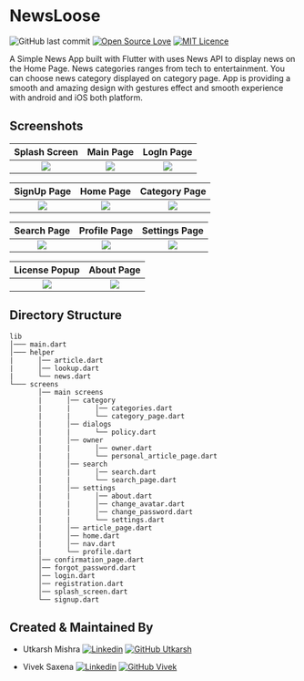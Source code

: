 # NewsLoose

![GitHub last commit](https://img.shields.io/github/last-commit/utkarsh0702/News-Loose) [![Open Source Love](https://badges.frapsoft.com/os/v2/open-source.png?v=103)](https://github.com/utkarsh0702/News-Loose) [![MIT Licence](https://badges.frapsoft.com/os/mit/mit.png?v=103)](https://opensource.org/licenses/mit-license.php)

A Simple News App built with Flutter with uses News API to display news on the Home Page. News categories ranges from tech to entertainment. You can choose news category displayed on category page. App is providing a smooth and amazing design with gestures effect and smooth experience with android and iOS both platform.

## Screenshots

  Splash Screen            |   Main Page                |    LogIn Page
:-------------------------:|:-------------------------: |:-------------------------:
![](https://github.com/utkarsh0702/NewsLoose/blob/master/screenshots/splash%20screen.png)|![](https://github.com/utkarsh0702/NewsLoose/blob/master/screenshots/reg.png) |![](https://github.com/utkarsh0702/NewsLoose/blob/master/screenshots/login.png)

  SignUp Page              |   Home Page                |    Category Page
:-------------------------:|:-------------------------: |:-------------------------:
![](https://github.com/utkarsh0702/NewsLoose/blob/master/screenshots/signup.png)|![](https://github.com/utkarsh0702/NewsLoose/blob/master/screenshots/home.png) |![](https://github.com/utkarsh0702/NewsLoose/blob/master/screenshots/category.png)

  Search Page              |  Profile Page              |    Settings Page
:-------------------------:|:-------------------------: |:-------------------------:
![](https://github.com/utkarsh0702/NewsLoose/blob/master/screenshots/search.png)|![](https://github.com/utkarsh0702/NewsLoose/blob/master/screenshots/profile.png) |![](https://github.com/utkarsh0702/NewsLoose/blob/master/screenshots/settings.png)

  License Popup            |  About Page              
:-------------------------:|:-------------------------: 
![](https://github.com/utkarsh0702/NewsLoose/blob/master/screenshots/license.png)|![](https://github.com/utkarsh0702/NewsLoose/blob/master/screenshots/about.png)
## Directory Structure
```
lib
│─── main.dart    
│─── helper  
|      │── article.dart
|      │── lookup.dart
|      └── news.dart    
└─── screens
       │── main screens
       |      │── category
       |      |      │── categories.dart
       |      |      └── category_page.dart
       |      │── dialogs
       |      |      └── policy.dart
       |      │── owner
       |      |      │── owner.dart
       |      |      └── personal_article_page.dart
       |      │── search
       |      |      │── search.dart
       |      |      └── search_page.dart
       |      │── settings
       |      |      │── about.dart
       |      |      │── change_avatar.dart
       |      |      │── change_password.dart
       |      |      └── settings.dart
       |      │── article_page.dart
       |      │── home.dart
       |      │── nav.dart
       |      └── profile.dart  
       │── confirmation_page.dart
       │── forgot_password.dart
       │── login.dart
       │── registration.dart
       │── splash_screen.dart
       └── signup.dart
```

## Created & Maintained By

* Utkarsh Mishra
[![Linkedin](https://img.shields.io/badge/linkedin-%230077B5.svg?&style=plastic&logo=LinkedIn&logoColor=white&link=https://www.linkedin.com/in/um07/)](https://www.linkedin.com/in/um07/)
[![GitHub Utkarsh](https://img.shields.io/github/followers/utkarsh0702?label=follow&style=social)](https://github.com/utkarsh0702)

* Vivek Saxena 
[![Linkedin](https://img.shields.io/badge/linkedin-%230077B5.svg?&style=plastic&logo=LinkedIn&logoColor=white&link=https://www.linkedin.com/in/vivek-s-050857198/)](https://www.linkedin.com/in/vivek-s-050857198/)
[![GitHub Vivek](https://img.shields.io/github/followers/vivek9828?label=follow&style=social)](https://github.com/vivek9828)
